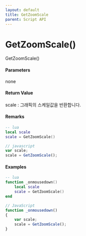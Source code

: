 ```yaml
---
layout: default
title: GetZoomScale
parent: Script API
---
```

# GetZoomScale\(\)

GetZoomScale\(\)

#### Parameters

none

#### Return Value

scale : 그래픽의 스케일값을 반환합니다.

#### Remarks



```lua
-- lua
local scale
scale = GetZoomScale()
```

```js
// javascript
var scale;
scale = GetZoomScale();
```

#### 

#### Examples

```lua
-- lua
function _onmousedown()
    local scale
    scale = GetZoomScale()
end
```

```js
// JavaScript
function _onmousedown()
{    
    var scale;
    scale = GetZoomScale();
}
```



